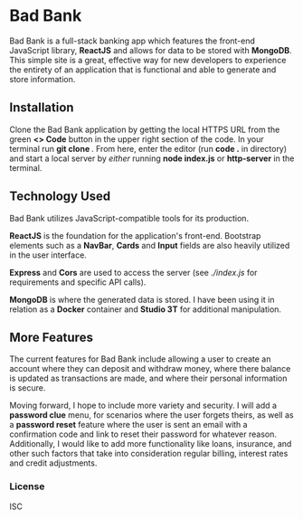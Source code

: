# Bad Bank 

Bad Bank is a full-stack banking app which features the front-end JavaScript library, <b>ReactJS</b> and allows for data to be stored with <b>MongoDB</b>. This simple site is a great, effective way for new developers to experience the entirety of an application that is functional and able to generate and store information.

## Installation

Clone the Bad Bank application by getting the local HTTPS URL from the green <b><> Code</b> button in the upper right section of the code. In your terminal run <b>git clone <REPOSITORY HTTPS URL></b>. From here, enter the editor (run <b>code .</b> in directory) and start a local server by <i>either</i> running <b>node index.js</b> or <b>http-server</b> in the terminal.


## Technology Used

Bad Bank utilizes JavaScript-compatible tools for its production. 

<b>ReactJS</b> is the foundation for the application's front-end. Bootstrap elements such as a <b>NavBar</b>, <b>Cards</b> and <b>Input</b> fields are also heavily utilized in the user interface. 

<b>Express</b> and <b>Cors</b> are used to access the server (see <i>./index.js</i> for requirements and specific API calls).

<b>MongoDB</b> is where the generated data is stored. I have been using it in relation as a <b>Docker</b> container and <b>Studio 3T</b> for additional manipulation. 


## More Features

The current features for Bad Bank include allowing a user to create an account where they can deposit and withdraw money, where there balance is updated as transactions are made, and where their personal information is secure. 

Moving forward, I hope to include more variety and security. 
I will add a <b>password clue</b> menu, for scenarios where the user forgets theirs, as well as a <b>password reset</b> feature where the user is sent an email with a confirmation code and link to reset their password for whatever reason. 
Additionally, I would like to add more functionality like loans, insurance, and other such factors that take into consideration regular billing, interest rates and credit adjustments. 

  ### License 
  
  ISC
